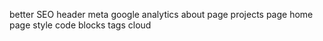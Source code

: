better SEO
header meta
google analytics
about page
projects page
home page
style code blocks
tags cloud